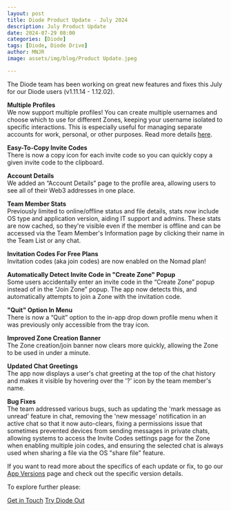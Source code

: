 ```yaml
---
layout: post
title: Diode Product Update - July 2024
description: July Product Update
date: 2024-07-29 08:00
categories: [Diode]
tags: [Diode, Diode Drive]
author: MNJR
image: assets/img/blog/Product Update.jpeg

---
```

The Diode team has been working on great new features and fixes this July for our Diode users (v1.11.14 - 1.12.02).

**Multiple Profiles**
<br> We now support multiple profiles! You can create multiple usernames and choose which to use for different Zones, keeping your username isolated to specific interactions. This is especially useful for managing separate accounts for work, personal, or other purposes. Read more details [here](https://app.docs.diode.io/docs/features/working-with-multiple-profiles-accounts/). 

**Easy-To-Copy Invite Codes**
<br> There is now a copy icon for each invite code so you can quickly copy a given invite code to the clipboard.

**Account Details**
<br> We added an “Account Details” page to the profile area, allowing users to see all of their Web3 addresses in one place.

**Team Member Stats**
<br> Previously limited to online/offline status and file details, stats now include OS type and application version, aiding IT support and admins. These stats are now cached, so they're visible even if the member is offline and can be accessed  via the Team Member's Information page by clicking their name in the Team List or any chat.

**Invitation Codes For Free Plans**
<br> Invitation codes (aka join codes) are now enabled on the Nomad plan!

**Automatically Detect Invite Code in "Create Zone" Popup**
<br> Some users accidentally enter an invite code in the “Create Zone” popup instead of in the “Join Zone” popup. The app now detects this, and automatically attempts to join a Zone with the invitation code.

**"Quit" Option In Menu**
<br> There is now a “Quit” option to the in-app drop down profile menu when it was previously only accessible from the tray icon.

**Improved Zone Creation Banner** 
<br>The Zone creation/join banner now clears more quickly, allowing the Zone to be used in under a minute.

**Updated Chat Greetings** 
<br> The app now displays a user's chat greeting at the top of the chat history and makes it visible by hovering over the '?' icon by the team member's name.

**Bug Fixes** 
<br>
The team addressed various bugs, such as updating the 'mark message as unread' feature in chat, removing the 'new message' notification in an active chat so that it now auto-clears, fixing a permissions issue that sometimes prevented devices from sending messages in private chats, allowing systems to access the Invite Codes settings page for the Zone when enabling multiple join codes, and ensuring the selected chat is always used when sharing a file via the OS "share file" feature.

If you want to read more about the specifics of each update or fix, to go our [App Versions](https://app.docs.diode.io/docs/versions/1-12-0/) page and check out the specific version details.

To explore further please:
<div class="story__buttons">
  <a href="{{"https://contactdiode.paperform.co"}}" class="btn" target="">Get in Touch</a>
  <a href="#download-app" class="btn popup-open" target="">Try Diode Out</a>
</div>
